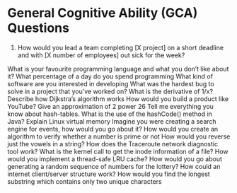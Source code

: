 # General Cognitive Ability (GCA) Questions

1. How would you lead a team completing [X project] on a short deadline and with [X number of employees] out sick for the week?

What is your favourite programming language and what you don’t like about it?
What percentage of a day do you spend programming
What kind of software are you interested in developing
What was the hardest bug to solve in a project that you’ve worked on?
What is the derivative of 1/x?
Describe how Dijkstra’s algorithm works
How would you build a product like YouTube?
Give an approximation of 2 power 26
Tell me everything you know about hash-tables.
What is the use of the hashCode() method in Java?
Explain Linux virtual memory
Imagine you were creating a search engine for events, how would you go about it?
How would you create an algorithm to verify whether a number is prime or not
How would you reverse just the vowels in a string?
How does the Traceroute network diagnostic tool work?
What is the kernel call to get the inode information of a file?
How would you implement a thread-safe LRU cache?
How would you go about generating a random sequence of numbers for the lottery?
How could an internet client/server structure work?
How would you find the longest substring which contains only two unique characters